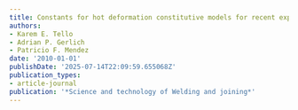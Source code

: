```yaml
---
title: Constants for hot deformation constitutive models for recent experimental data
authors:
- Karem E. Tello
- Adrian P. Gerlich
- Patricio F. Mendez
date: '2010-01-01'
publishDate: '2025-07-14T22:09:59.655068Z'
publication_types:
- article-journal
publication: '*Science and technology of Welding and joining*'
---
```

